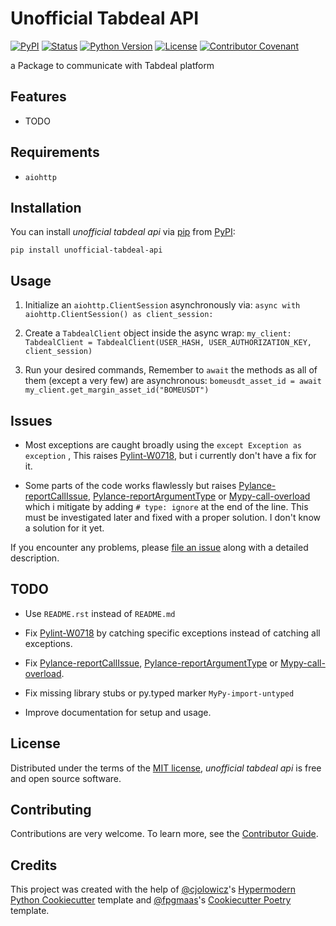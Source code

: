 # Unofficial Tabdeal API

[![PyPI](https://img.shields.io/pypi/v/unofficial-tabdeal-api.svg?style=flat-square)][package url]
[![Status](https://img.shields.io/pypi/status/unofficial-tabdeal-api.svg?style=flat-square)][package url]
[![Python Version](https://img.shields.io/pypi/pyversions/unofficial-tabdeal-api?style=flat-square)][package url]
[![License](https://img.shields.io/pypi/l/unofficial-tabdeal-api?style=flat-square)][MIT License]
[![Contributor Covenant](https://img.shields.io/badge/Contributor%20Covenant-2.1-4baaaa.svg)][Code of Conduct]

a Package to communicate with Tabdeal platform

## Features

- TODO

## Requirements

- `aiohttp`

## Installation

You can install _unofficial tabdeal api_ via [pip] from [PyPI]:

```console
pip install unofficial-tabdeal-api
```

## Usage

1. Initialize an `aiohttp.ClientSession` asynchronously via:
`async with aiohttp.ClientSession() as client_session:`

2. Create a `TabdealClient` object inside the async wrap:
`my_client: TabdealClient = TabdealClient(USER_HASH, USER_AUTHORIZATION_KEY, client_session)`
3. Run your desired commands, Remember to `await` the methods as all of them (except a very few) are asynchronous:
`bomeusdt_asset_id = await my_client.get_margin_asset_id("BOMEUSDT")`

## Issues

- Most exceptions are caught broadly using the `except Exception as exception`
  , This raises [Pylint-W0718], but i currently don't have a fix for it.

- Some parts of the code works flawlessly but raises [Pylance-reportCallIssue], [Pylance-reportArgumentType] or [Mypy-call-overload] which i mitigate by adding `# type: ignore` at the end of the line. This must be investigated later and fixed with a proper solution. I don't know a solution for it yet.

If you encounter any problems,
please [file an issue] along with a detailed description.

## TODO

- Use `README.rst` instead of `README.md`

- Fix [Pylint-W0718] by catching specific exceptions instead of catching all exceptions.

- Fix [Pylance-reportCallIssue], [Pylance-reportArgumentType] or [Mypy-call-overload].

- Fix missing library stubs or py.typed marker `MyPy-import-untyped`

- Improve documentation for setup and usage.

## License

Distributed under the terms of the [MIT license],
_unofficial tabdeal api_ is free and open source software.

## Contributing

Contributions are very welcome.
To learn more, see the [Contributor Guide].

## Credits

This project was created with the help of [@cjolowicz]'s [Hypermodern Python Cookiecutter] template and [@fpgmaas]'s [Cookiecutter Poetry] template.

<!-- Links -->
<!-- Badges section -->
[package url]: https://pypi.org/project/unofficial-tabdeal-api/
[Code of Conduct]: https://github.com/MohsenHNSJ/unofficial_tabdeal_api/blob/main/CODE_OF_CONDUCT.md

<!-- Installation section -->
[pip]: https://pypi.org/project/pip/
[PyPI]: https://pypi.org/

<!-- Issues section -->
[file an issue]: https://github.com/MohsenHNSJ/unofficial_tabdeal_api/issues/new

<!-- TODO section -->
[Pylint-W0718]: https://pylint.readthedocs.io/en/latest/user_guide/messages/warning/broad-exception-caught.html
[Pylance-reportCallIssue]: https://github.com/microsoft/pyright/blob/main/docs/configuration.md#reportCallIssue
[Pylance-reportArgumentType]: https://github.com/microsoft/pyright/blob/main/docs/configuration.md#reportArgumentType
[Mypy-call-overload]: https://mypy.readthedocs.io/en/latest/error_code_list.html#code-call-overload

<!-- License section -->
[MIT License]: https://github.com/MohsenHNSJ/unofficial_tabdeal_api/blob/main/LICENSE.txt

<!-- Contributing section -->
[Contributor Guide]: https://github.com/MohsenHNSJ/unofficial_tabdeal_api/blob/main/CONTRIBUTING.md

<!-- Credits section -->
[@cjolowicz]: https://github.com/cjolowicz
[hypermodern python cookiecutter]: https://github.com/cjolowicz/cookiecutter-hypermodern-python
[@fpgmaas]: https://github.com/fpgmaas
[Cookiecutter Poetry]: https://github.com/fpgmaas/cookiecutter-poetry
